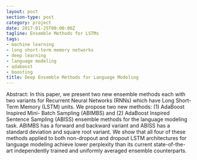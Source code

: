 ```yaml
---
layout: post
section-type: post
category: project
date: 2017-01-25T00:00:00Z
tagline: Ensemble Methods for LSTMs 
tags:
- machine learning
- long short-term memory networks 
- deep learning 
- language modeling
- adaboost
- boosting 
title: Deep Ensemble Methods for Language Modeling 
--- 
```


Abstract:
In this paper, we present two new ensemble methods each with two variants for Recurrent Neural Networks (RNNs) which have Long Short-Term Memory (LSTM) units. We propose two new methods: (1) AdaBoost Inspired Mini- Batch Sampling (ABIMBS) and (2) AdaBoost Inspired Sentence Sampling (ABISS) ensemble methods for the language modeling task. ABIMBS has a forward and backward variant and ABISS has a standard deviation and square root variant. We show that all four of these methods applied to both non-dropout and dropout LSTM architectures for language modeling achieve lower perplexity than its current state-of-the- art independently trained and uniformly averaged ensemble counterparts.


